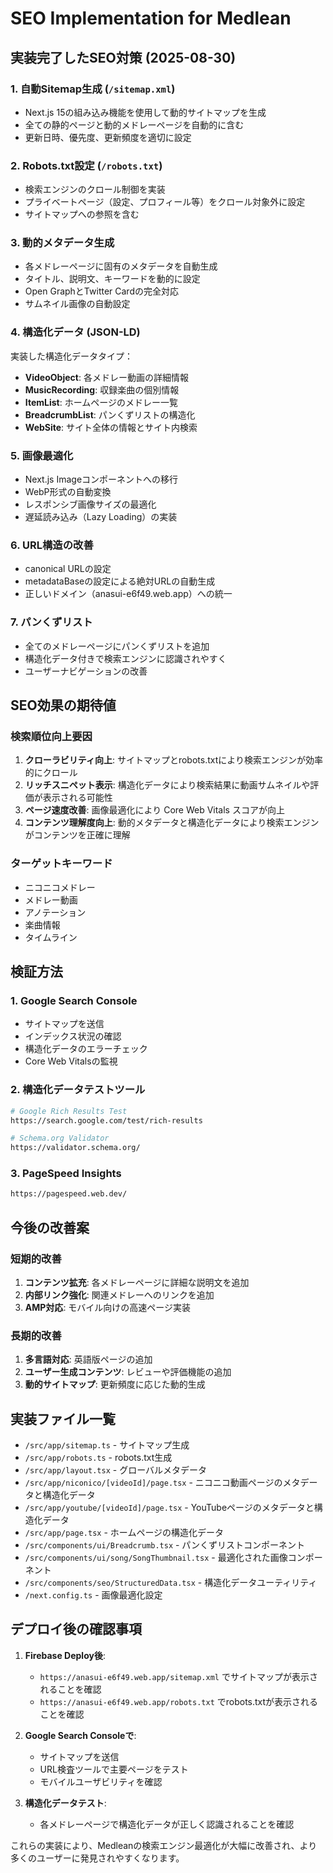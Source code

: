 # SEO Implementation for Medlean

## 実装完了したSEO対策 (2025-08-30)

### 1. **自動Sitemap生成** (`/sitemap.xml`)
- Next.js 15の組み込み機能を使用して動的サイトマップを生成
- 全ての静的ページと動的メドレーページを自動的に含む
- 更新日時、優先度、更新頻度を適切に設定

### 2. **Robots.txt設定** (`/robots.txt`)
- 検索エンジンのクロール制御を実装
- プライベートページ（設定、プロフィール等）をクロール対象外に設定
- サイトマップへの参照を含む

### 3. **動的メタデータ生成**
- 各メドレーページに固有のメタデータを自動生成
- タイトル、説明文、キーワードを動的に設定
- Open GraphとTwitter Cardの完全対応
- サムネイル画像の自動設定

### 4. **構造化データ (JSON-LD)**
実装した構造化データタイプ：
- **VideoObject**: 各メドレー動画の詳細情報
- **MusicRecording**: 収録楽曲の個別情報
- **ItemList**: ホームページのメドレー一覧
- **BreadcrumbList**: パンくずリストの構造化
- **WebSite**: サイト全体の情報とサイト内検索

### 5. **画像最適化**
- Next.js Imageコンポーネントへの移行
- WebP形式の自動変換
- レスポンシブ画像サイズの最適化
- 遅延読み込み（Lazy Loading）の実装

### 6. **URL構造の改善**
- canonical URLの設定
- metadataBaseの設定による絶対URLの自動生成
- 正しいドメイン（anasui-e6f49.web.app）への統一

### 7. **パンくずリスト**
- 全てのメドレーページにパンくずリストを追加
- 構造化データ付きで検索エンジンに認識されやすく
- ユーザーナビゲーションの改善

## SEO効果の期待値

### 検索順位向上要因
1. **クローラビリティ向上**: サイトマップとrobots.txtにより検索エンジンが効率的にクロール
2. **リッチスニペット表示**: 構造化データにより検索結果に動画サムネイルや評価が表示される可能性
3. **ページ速度改善**: 画像最適化により Core Web Vitals スコアが向上
4. **コンテンツ理解度向上**: 動的メタデータと構造化データにより検索エンジンがコンテンツを正確に理解

### ターゲットキーワード
- ニコニコメドレー
- メドレー動画
- アノテーション
- 楽曲情報
- タイムライン

## 検証方法

### 1. Google Search Console
- サイトマップを送信
- インデックス状況の確認
- 構造化データのエラーチェック
- Core Web Vitalsの監視

### 2. 構造化データテストツール
```bash
# Google Rich Results Test
https://search.google.com/test/rich-results

# Schema.org Validator
https://validator.schema.org/
```

### 3. PageSpeed Insights
```bash
https://pagespeed.web.dev/
```

## 今後の改善案

### 短期的改善
1. **コンテンツ拡充**: 各メドレーページに詳細な説明文を追加
2. **内部リンク強化**: 関連メドレーへのリンクを追加
3. **AMP対応**: モバイル向けの高速ページ実装

### 長期的改善
1. **多言語対応**: 英語版ページの追加
2. **ユーザー生成コンテンツ**: レビューや評価機能の追加
3. **動的サイトマップ**: 更新頻度に応じた動的生成

## 実装ファイル一覧

- `/src/app/sitemap.ts` - サイトマップ生成
- `/src/app/robots.ts` - robots.txt生成
- `/src/app/layout.tsx` - グローバルメタデータ
- `/src/app/niconico/[videoId]/page.tsx` - ニコニコ動画ページのメタデータと構造化データ
- `/src/app/youtube/[videoId]/page.tsx` - YouTubeページのメタデータと構造化データ
- `/src/app/page.tsx` - ホームページの構造化データ
- `/src/components/ui/Breadcrumb.tsx` - パンくずリストコンポーネント
- `/src/components/ui/song/SongThumbnail.tsx` - 最適化された画像コンポーネント
- `/src/components/seo/StructuredData.tsx` - 構造化データユーティリティ
- `/next.config.ts` - 画像最適化設定

## デプロイ後の確認事項

1. **Firebase Deploy後**:
   - `https://anasui-e6f49.web.app/sitemap.xml` でサイトマップが表示されることを確認
   - `https://anasui-e6f49.web.app/robots.txt` でrobots.txtが表示されることを確認

2. **Google Search Consoleで**:
   - サイトマップを送信
   - URL検査ツールで主要ページをテスト
   - モバイルユーザビリティを確認

3. **構造化データテスト**:
   - 各メドレーページで構造化データが正しく認識されることを確認

これらの実装により、Medleanの検索エンジン最適化が大幅に改善され、より多くのユーザーに発見されやすくなります。